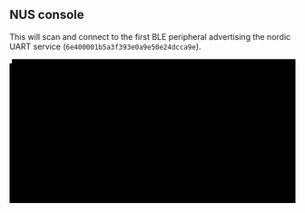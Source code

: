 ## NUS console

This will scan and connect to the first BLE peripheral advertising the nordic UART service (`6e400001b5a3f393e0a9e50e24dcca9e`).

![nrf52 console image](mp_nrf52.gif)
